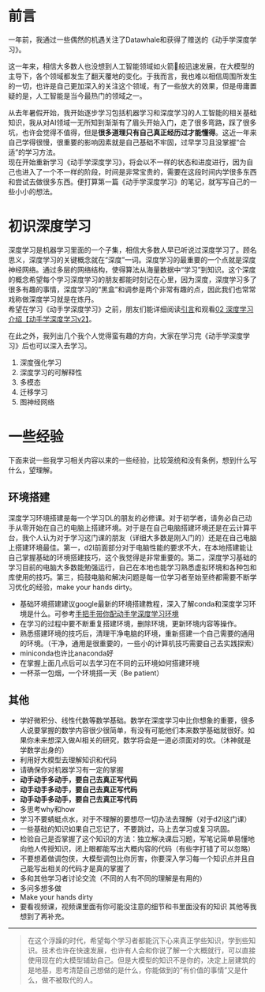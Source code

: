 # 前言
一年前，我通过一些偶然的机遇关注了Datawhale和获得了赠送的《动手学深度学习》。  

这一年来，相信大多数人也没想到人工智能领域如火箭🚀般迅速发展，在大模型的主导下，各个领域都发生了翻天覆地的变化。于我而言，我也难以相信周围所发生的一切，也许是自己更加深入的关注这个领域，有了一些放大的效果，但是毋庸置疑的是，人工智能是当今最热门的领域之一。  

从去年暑假开始，我开始逐步学习包括机器学习和深度学习的人工智能的相关基础知识，我从对AI领域一无所知到渐渐有了眉头开始入门，走了很多弯路，踩了很多坑，也许会觉得不值得，但是**很多道理只有自己真正经历过才能懂得**。这近一年来自己学得很慢，很重要的影响因素就是自己基础不牢固，过早学习且没掌握“合适”的学习方法。  
现在开始重新学习《动手学深度学习》，将会以不一样的状态和进度进行，因为自己也进入了一个不一样的阶段，时间是非常宝贵的，需要在这段时间内学很多东西和尝试去做很多东西。便打算第一篇《动手学深度学习》的笔记，就写写自己的一些小小的想法。  

# 初识深度学习
深度学习是机器学习里面的一个子集，相信大多数人早已听说过深度学习了。顾名思义，深度学习的关键概念就在“深度”一词。深度学习的最重要的一个点就是深度神经网络。通过多层的网络结构，使得算法从海量数据中“学习”到知识。这个深度的概念希望每个学习深度学习的朋友都能时刻记在心里，因为深度，深度学习多了很多有趣的事情，深度学习的“黑盒”和调参是两个非常有趣的点，因此我们也常常戏称做深度学习就是在炼丹。  
希望在学习《动手学深度学习》之前，朋友们能详细阅读[引言](https://zh-v2.d2l.ai/chapter_introduction/index.html)和观看[02 深度学习介绍【动手学深度学习v2】](https://www.bilibili.com/video/BV1J54y187f9)。      

在此之外，我列出几个我个人觉得蛮有趣的方向，大家在学习完《动手学深度学习》后也可以深入去学习。
1. 深度强化学习
2. 深度学习的可解释性
3. 多模态
4. 迁移学习
5. 图神经网络

# 一些经验
下面来说一些我学习相关内容以来的一些经验，比较笼统和没有条例，想到什么写什么，望理解。
## 环境搭建
深度学习环境搭建是每一个学习DL的朋友的必修课。对于初学者，请务必自己动手从零开始在自己的电脑上搭建环境。对于是在自己电脑搭建环境还是在云计算平台，我个人认为对于学习这门课的朋友（详细大多数是刚入门的）还是在自己电脑上搭建环境最佳。第一，d2l前面部分对于电脑性能的要求不大，在本地搭建能让自己掌握基础的环境搭建技巧，这个我觉得是非常重要的。第二，深度学习基础的学习目前的电脑大多数能勉强运行，自己在本地也能学习熟悉虚拟环境和各种包和库使用的技巧。第三，捣鼓电脑和解决问题是每一位学习者至始至终都需要不断学习优化的经验，make your hands dirty。  

- 基础环境搭建建议google最新的环境搭建教程，深入了解conda和深度学习环境是什么。可参考[手把手带你配动手学深度学习环境](https://www.bilibili.com/video/BV1ss4y1n7y5)
- 在学习的过程中要不断重复搭建环境，删除环境，更新环境内容等操作。
- 熟悉搭建环境的技巧后，清理干净电脑的环境，重新搭建一个自己需要的通用的环境。（干净，通用是很重要的，一些小的计算机技巧需要自己去实践探索）
- miniconda也许比anaconda好
- 在掌握上面几点后可以去学习在不同的云环境如何搭建环境
- 一杯茶一包烟，一个环境搭一天（Be patient）

## 其他
- 学好微积分、线性代数等数学基础。数学在深度学习中比你想象的重要，很多人说要掌握的数学内容很少很简单，有没有可能他们本来数学基础就很好。如果你未来想深入做AI相关的研究，数学将会是一道必须面对的坎。（沐神就是学数学出身的）
- 利用好大模型去理解知识和代码
- 请确保你对机器学习有一定的掌握
- **动手动手多动手，要自己去真正写代码**
- **动手动手多动手，要自己去真正写代码**
- **动手动手多动手，要自己去真正写代码**
- 多思考why和how
- 学习不要蜻蜓点水，对于不理解的要想尽一切办法去理解（对于d2l这门课）
- 一些基础的知识如果自己忘记了，不要跳过，马上去学习或复习巩固。
- 检验自己是否掌握了这个知识的方法：独立解决课后习题，写笔记简单易懂地向他人传授知识，闭上眼都能写出大概内容的代码（有些字打错了可以忽略）
- 不要想着做调包侠，大模型调包比你厉害，你要深入学习每一个知识点并且自己能写出相关的代码才是真的掌握了
- 多和其他学习者讨论交流（不同的人有不同的理解是有用的）
- 多问多想多做
- Make your hands dirty
- 要看视频课，视频课里面有你可能没注意的细节和书里面没有的知识
其他等我想到了再补充。
---
> 在这个浮躁的时代，希望每个学习者都能沉下心来真正学些知识，学到些知识。技术也许在快速发展，也许有人会和你说了解一个大概就行，可以直接使用现在的大模型辅助自己。但是大模型的知识不是你的，决定上层建筑的是地基，思考清楚自己想做的是什么，你能做到的“有价值的事情”又是什么，做不被取代的人。